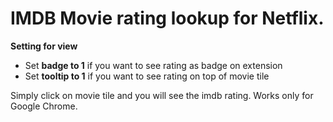 # IMDB Movie rating lookup for Netflix.

__Setting for view__
- Set __badge to 1__ if you want to see rating as badge on extension
- Set __tooltip to 1__ if you want to see rating on top of movie tile

Simply click on movie tile and you will see the imdb rating.
Works only for Google Chrome.
